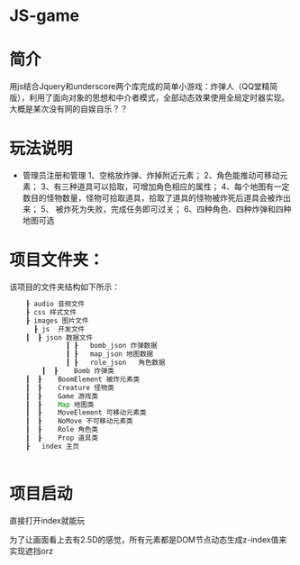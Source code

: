 # JS-game

# 简介
用js结合Jquery和underscore两个库完成的简单小游戏：炸弹人（QQ堂精简版），利用了面向对象的思想和中介者模式，全部动态效果使用全局定时器实现。大概是某次没有网的自娱自乐？？

# 玩法说明
* 管理员注册和管理
1、空格放炸弹、炸掉附近元素；
2、角色能推动可移动元素；
3、有三种道具可以拾取，可增加角色相应的属性；
4、每个地图有一定数目的怪物数量，怪物可拾取道具，拾取了道具的怪物被炸死后道具会被炸出来；
5、 被炸死为失败，完成任务即可过关；
6、四种角色、四种炸弹和四种地图可选

# 项目文件夹：
该项目的文件夹结构如下所示：<br>
```javascript
    ┠ audio 音频文件
    ┠ css 样式文件
    ┠ images 图片文件
	  ┠ js 	开发文件
    ┃  ┠ json 数据文件
			  ┃ ┠	bomb_json 炸弹数据
			  ┃ ┠	map_json 地图数据
			  ┃ ┠	role_json   角色数据
		┃  ┠	Bomb 炸弹类
    ┃  ┠	BoomElement 被炸元素类
    ┃  ┠	Creature 怪物类
    ┃  ┠	Game 游戏类
    ┃  ┠	Map 地图类
    ┃  ┠	MoveElement 可移动元素类
    ┃  ┠	NoMove 不可移动元素类
    ┃  ┠	Role 角色类
    ┃  ┠	Prop 道具类
    ┠	index 主页
		
```
# 项目启动
直接打开index就能玩

为了让画面看上去有2.5D的感觉，所有元素都是DOM节点动态生成z-index值来实现遮挡orz
